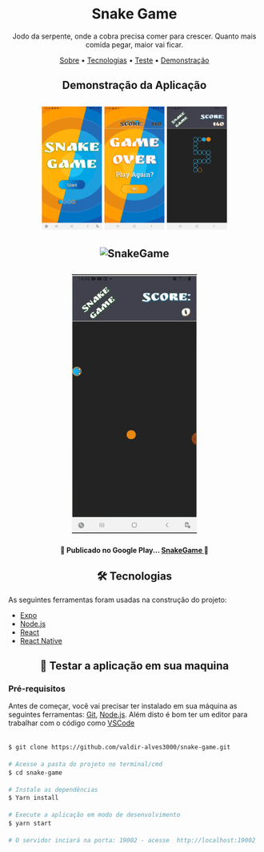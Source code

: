 
<h1 align="center">Snake Game</h1>

<p align="center" id="sobre">Jodo da serpente, onde a cobra precisa comer para crescer. Quanto mais comida pegar, maior vai ficar.</p>

<p align="center">
 <a href="#sobre">Sobre</a> •
 <a href="#tecnologias">Tecnologias</a> • 
 <a href="#teste">Teste</a> • 
 <a href="#demostracao">Demonstração</a>
</p>

<h2 align="center" id="demonstracao">Demonstração da Aplicação</h2>
<h2 align="center">
  <img alt="SnakeGame" title="#SnakeGame" src="./assets/snakeGameStart.jpg" width="120px" />
  <img alt="SnakeGame" title="#SnakeGame" src="./assets/snakeGameOver.jpg" width="120px" />
  <img alt="SnakeGame" title="#SnakeGame" src="./assets/Screenshot_20201212-014842_snakeGame.jpg" width="120px" />
</h2>

<h2 align="center">
  <img alt="SnakeGame" title="#SnakeGame" src="./assets/inicial.gif" width="250px" />
</h2>

<h2 align="center">
  <img alt="SnakeGame" title="#SnakeGame" src="./assets/acao.gif" width="250px" />
</h2>

<h4 align="center"> 
🚀 Publicado no Google Play... <a href="https://play.google.com/store/apps/details?id=com.opera3000.snake"> SnakeGame </a> 🚧
</h4>

<h2 align="center" id="tecnologias"> 🛠 Tecnologias </h2>

As seguintes ferramentas foram usadas na construção do projeto:

- [Expo](https://expo.io/)
- [Node.js](https://nodejs.org/en/)
- [React](https://pt-br.reactjs.org/)
- [React Native](https://reactnative.dev/)

<h2 align="center" id="teste"> 🎲 Testar a aplicação em sua maquina</h2>

<h3>Pré-requisitos</h3>


Antes de começar, você vai precisar ter instalado em sua máquina as seguintes ferramentas:
[Git](https://git-scm.com), [Node.js](https://nodejs.org/en/). 
Além disto é bom ter um editor para trabalhar com o código como [VSCode](https://code.visualstudio.com/)



```bash

$ git clone https://github.com/valdir-alves3000/snake-game.git

# Acesse a pasta do projeto no terminal/cmd
$ cd snake-game

# Instale as dependências
$ Yarn install

# Execute a aplicação em modo de desenvolvimento
$ yarn start

# O servidor inciará na porta: 19002 - acesse  http://localhost:19002
```

